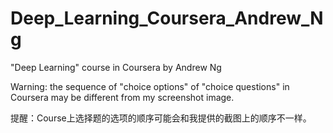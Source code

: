 # Deep_Learning_Coursera_Andrew_Ng
"Deep Learning" course in Coursera by Andrew Ng

Warning: the sequence of "choice options" of "choice questions" in Coursera may be different from my screenshot image.

提醒：Course上选择题的选项的顺序可能会和我提供的截图上的顺序不一样。

